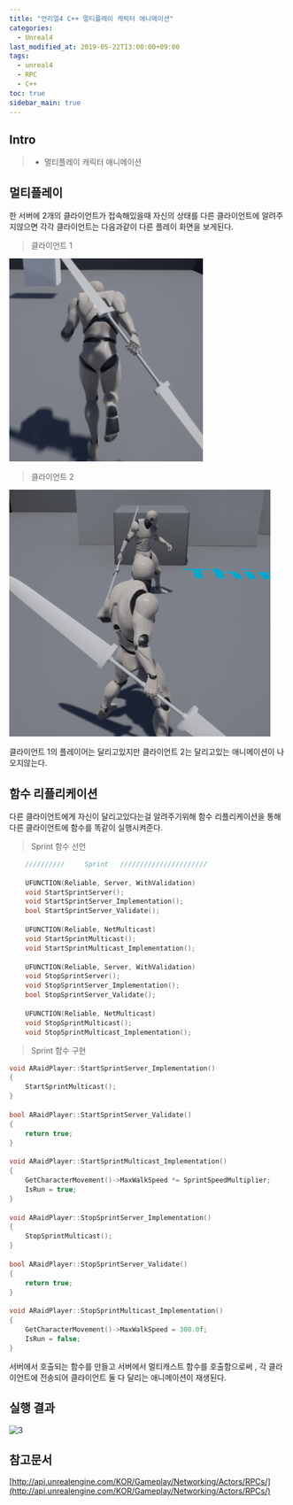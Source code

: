 ```yaml
---
title: "언리얼4 C++ 멀티플레이 캐릭터 애니메이션"
categories: 
  - Unreal4
last_modified_at: 2019-05-22T13:00:00+09:00
tags: 
  - unreal4 
  - RPC
  - C++
toc: true
sidebar_main: true
---
```


## Intro

> - 멀티플레이 캐릭터 애니메이션

## 멀티플레이

한 서버에 2개의 클라이언트가 접속해있을때 자신의 상태를 다른 클라이언트에 알려주지않으면 각각 클라이언트는 다음과같이 다른 플레이 화면을 보게된다.

> 클라이언트 1

![1](https://github.com/lesslate/lesslate.github.io/blob/master/assets/img/Unreal/MultiplayAnimation/1.png?raw=true)

> 클라이언트 2

![2](https://github.com/lesslate/lesslate.github.io/blob/master/assets/img/Unreal/MultiplayAnimation/2.png?raw=true)


클라이언트 1의 플레이어는 달리고있지만 클라이언트 2는 달리고있는 애니메이션이 나오지않는다.

## 함수 리플리케이션

다른 클라이언트에게 자신이 달리고있다는걸 알려주기위해 함수 리플리케이션을 통해 다른 클라이언트에 함수를 똑같이 실행시켜준다.

> Sprint 함수 선언

```cpp
	//////////     Sprint   //////////////////////

	UFUNCTION(Reliable, Server, WithValidation)
	void StartSprintServer();
	void StartSprintServer_Implementation();
	bool StartSprintServer_Validate();

	UFUNCTION(Reliable, NetMulticast)
	void StartSprintMulticast();
	void StartSprintMulticast_Implementation();
	
	UFUNCTION(Reliable, Server, WithValidation)
	void StopSprintServer();
	void StopSprintServer_Implementation();
	bool StopSprintServer_Validate();

	UFUNCTION(Reliable, NetMulticast)
	void StopSprintMulticast();
	void StopSprintMulticast_Implementation();
```

> Sprint 함수 구현

```cpp
void ARaidPlayer::StartSprintServer_Implementation()
{
	StartSprintMulticast();
}

bool ARaidPlayer::StartSprintServer_Validate()
{
	return true;
}

void ARaidPlayer::StartSprintMulticast_Implementation()
{
	GetCharacterMovement()->MaxWalkSpeed *= SprintSpeedMultiplier;
	IsRun = true;
}

void ARaidPlayer::StopSprintServer_Implementation()
{
	StopSprintMulticast();
}

bool ARaidPlayer::StopSprintServer_Validate()
{
	return true;
}

void ARaidPlayer::StopSprintMulticast_Implementation()
{
	GetCharacterMovement()->MaxWalkSpeed = 300.0f;
	IsRun = false;
}
```

서버에서 호출되는 함수를 만들고 서버에서 멀티캐스트 함수를 호출함으로써 , 각 클라이언트에 전송되어 클라이언트 둘 다 달리는 애니메이션이 재생된다.

## 실행 결과

![3](https://github.com/lesslate/lesslate.github.io/blob/master/assets/img/Unreal/MultiplayAnimation/GIF.gif?raw=true)

## 참고문서

[http://api.unrealengine.com/KOR/Gameplay/Networking/Actors/RPCs/](http://api.unrealengine.com/KOR/Gameplay/Networking/Actors/RPCs/)